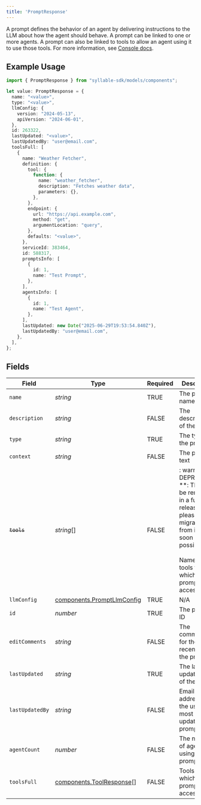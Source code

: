 ```yaml
---
title: 'PromptResponse'
---
```


A prompt defines the behavior of an agent by delivering instructions to the LLM about how the
agent should behave. A prompt can be linked to one or more agents. A prompt can also be linked to
tools to allow an agent using it to use those tools. For more information, see
[Console docs](https://docs.syllable.ai/Resources/Prompts).

## Example Usage

```typescript
import { PromptResponse } from "syllable-sdk/models/components";

let value: PromptResponse = {
  name: "<value>",
  type: "<value>",
  llmConfig: {
    version: "2024-05-13",
    apiVersion: "2024-06-01",
  },
  id: 263322,
  lastUpdated: "<value>",
  lastUpdatedBy: "user@email.com",
  toolsFull: [
    {
      name: "Weather Fetcher",
      definition: {
        tool: {
          function: {
            name: "weather_fetcher",
            description: "Fetches weather data",
            parameters: {},
          },
        },
        endpoint: {
          url: "https://api.example.com",
          method: "get",
          argumentLocation: "query",
        },
        defaults: "<value>",
      },
      serviceId: 383464,
      id: 588317,
      promptsInfo: [
        {
          id: 1,
          name: "Test Prompt",
        },
      ],
      agentsInfo: [
        {
          id: 1,
          name: "Test Agent",
        },
      ],
      lastUpdated: new Date("2025-06-29T19:53:54.840Z"),
      lastUpdatedBy: "user@email.com",
    },
  ],
};
```

## Fields

| Field                                                                                                                                                                      | Type                                                                                                                                                                       | Required                                                                                                                                                                   | Description                                                                                                                                                                | Example                                                                                                                                                                    |
| -------------------------------------------------------------------------------------------------------------------------------------------------------------------------- | -------------------------------------------------------------------------------------------------------------------------------------------------------------------------- | -------------------------------------------------------------------------------------------------------------------------------------------------------------------------- | -------------------------------------------------------------------------------------------------------------------------------------------------------------------------- | -------------------------------------------------------------------------------------------------------------------------------------------------------------------------- |
| `name`                                                                                                                                                                     | *string*                                                                                                                                                                   | TRUE                                                                                                                                                         | The prompt name                                                                                                                                                            |                                                                                                                                                                            |
| `description`                                                                                                                                                              | *string*                                                                                                                                                                   | FALSE                                                                                                                                                         | The description of the prompt                                                                                                                                              |                                                                                                                                                                            |
| `type`                                                                                                                                                                     | *string*                                                                                                                                                                   | TRUE                                                                                                                                                         | The type of the prompt                                                                                                                                                     |                                                                                                                                                                            |
| `context`                                                                                                                                                                  | *string*                                                                                                                                                                   | FALSE                                                                                                                                                         | The prompt text                                                                                                                                                            |                                                                                                                                                                            |
| ~~`tools`~~                                                                                                                                                                | *string*[]                                                                                                                                                                 | FALSE                                                                                                                                                         | : warning: ** DEPRECATED **: This will be removed in a future release, please migrate away from it as soon as possible.<br/><br/>Names of the tools to which the prompt has access |                                                                                                                                                                            |
| `llmConfig`                                                                                                                                                                | [components.PromptLlmConfig](/sdk-docs/models/components/promptllmconfig)                                                                                                   | TRUE                                                                                                                                                         | N/A                                                                                                                                                                        |                                                                                                                                                                            |
| `id`                                                                                                                                                                       | *number*                                                                                                                                                                   | TRUE                                                                                                                                                         | The prompt ID                                                                                                                                                              |                                                                                                                                                                            |
| `editComments`                                                                                                                                                             | *string*                                                                                                                                                                   | FALSE                                                                                                                                                         | The comments for the most recent edit to the prompt                                                                                                                        |                                                                                                                                                                            |
| `lastUpdated`                                                                                                                                                              | *string*                                                                                                                                                                   | TRUE                                                                                                                                                         | The last updated date of the prompt                                                                                                                                        |                                                                                                                                                                            |
| `lastUpdatedBy`                                                                                                                                                            | *string*                                                                                                                                                                   | FALSE                                                                                                                                                         | Email address of the user who most recently updated the prompt                                                                                                             | user@email.com                                                                                                                                                             |
| `agentCount`                                                                                                                                                               | *number*                                                                                                                                                                   | FALSE                                                                                                                                                         | The number of agents using the prompt                                                                                                                                      |                                                                                                                                                                            |
| `toolsFull`                                                                                                                                                                | [components.ToolResponse](/sdk-docs/models/components/toolresponse)[]                                                                                                       | FALSE                                                                                                                                                         | Tools to which the prompt has access                                                                                                                                       |                                                                                                                                                                            |